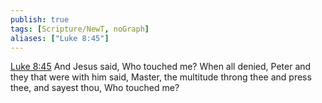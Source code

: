 ```yaml
---
publish: true
tags: [Scripture/NewT, noGraph]
aliases: ["Luke 8:45"]
---
```

[Luke 8:45](https://churchofjesuschrist.org/study/scriptures/nt/luke/8?lang=eng&id=p45#p45) And Jesus said, Who touched me? When all denied, Peter and they that were with him said, Master, the multitude throng thee and press thee, and sayest thou, Who touched me?
